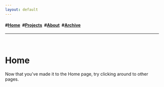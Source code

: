 ```yaml
---
layout: default
---
```

<h4>#<a href="/index">Home</a>&nbsp; #<a href="/projects">Projects</a>&nbsp; #<a href="/about">About</a>&nbsp; #<a href="/archive">Archive</a></h4>
<hr>
<div class="blurb">
	<br>
	<h1>Home</h1>
	<p> Now that you've made it to the Home page, try clicking around to other pages.
</div>
